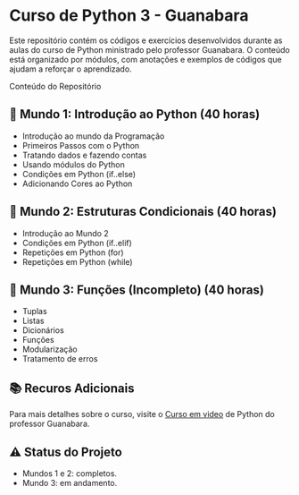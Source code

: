 # Curso de Python 3 - Guanabara
Este repositório contém os códigos e exercícios desenvolvidos durante as aulas do curso de Python ministrado pelo professor Guanabara. O conteúdo está organizado por módulos, com anotações e exemplos de códigos que ajudam a reforçar o aprendizado.

Conteúdo do Repositório
## 🔹 Mundo 1: Introdução ao Python (40 horas)
- Introdução ao mundo da Programação
- Primeiros Passos com o Python
- Tratando dados e fazendo contas
- Usando módulos do Python
- Condições em Python (if..else)
- Adicionando Cores ao Python
## 🔹 Mundo 2: Estruturas Condicionais (40 horas)
- Introdução ao Mundo 2
- Condições em Python (if..elif)
- Repetições em Python (for)
- Repetições em Python (while)
## 🔹 Mundo 3: Funções (Incompleto) (40 horas)
- Tuplas 
- Listas
- Dicionários 
- Funções 
- Modularização 
- Tratamento de erros

## 📚 Recuros Adicionais 
Para mais detalhes sobre o curso, visite o [Curso em video](https://www.cursoemvideo.com/) de Python do professor Guanabara.

## ⚠️ Status do Projeto
- Mundos 1 e 2: completos.
- Mundo 3: em andamento.
